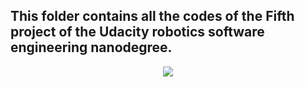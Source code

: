 ## This folder contains all the codes of the Fifth project of the Udacity robotics software engineering nanodegree.

<p align="center"><img src=".catkin_ws/src/resource/gif.gif"></p>
